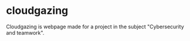 # cloudgazing
Cloudgazing is webpage made for a project in the subject "Cybersecurity and teamwork".
